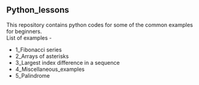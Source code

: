 ## Python_lessons
This repository contains python codes for some of the common examples for beginners.  
List of examples - 
* 1_Fibonacci series
* 2_Arrays of asterisks
* 3_Largest index difference in a sequence
* 4_Miscellaneous_examples
* 5_Palindrome
